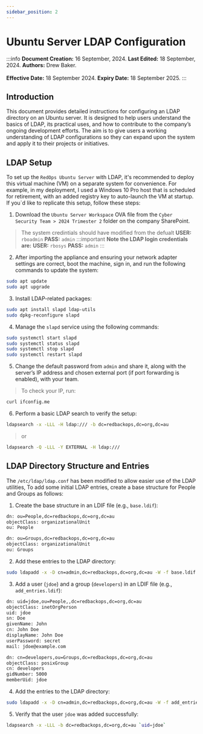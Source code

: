 ```yaml
---
sidebar_position: 2
---
```


# Ubuntu Server LDAP Configuration

:::info
**Document Creation:** 16 September, 2024. **Last Edited:** 18 September, 2024. **Authors:** Drew Baker.
<br></br>**Effective Date:** 18 September 2024. **Expiry Date:** 18 September 2025.
:::

## Introduction
This document provides detailed instructions for configuring an LDAP directory on an Ubuntu server. It is designed to help users understand the basics of LDAP, its practical uses, and how to contribute to the company’s ongoing development efforts. The aim is to give users a working understanding of LDAP configurations so they can expand upon the system and apply it to their projects or initiatives.

## LDAP Setup
To set up the `RedOps Ubuntu Server` with LDAP, it's recommended to deploy this virtual machine (VM) on a separate system for convenience. For example, in my deployment, I used a Windows 10 Pro host that is scheduled for retirement, with an added registry key to auto-launch the VM at startup. If you`d like to replicate this setup, follow these steps:

1. Download the `Ubuntu Server Workspace` OVA file from the `Cyber Security Team > 2024 Trimester 2` folder on the company SharePoint.
> The system credintials should have modified from the defualt **USER:** `rboadmin` **PASS:** `admin`
:::important
**Note the LDAP login credentials are:**
**USER:** `rbosys`
**PASS:** `admin`
:::

2. After importing the appliance and ensuring your network adapter settings are correct, boot the machine, sign in, and run the following commands to update the system:
```bash
sudo apt update
sudo apt upgrade
```
   
3. Install LDAP-related packages:
```bash
sudo apt install slapd ldap-utils
sudo dpkg-reconfigure slapd
```

4. Manage the `slapd` service using the following commands:
```bash
sudo systemctl start slapd
sudo systemctl status slapd
sudo systemctl stop slapd
sudo systemctl restart slapd
```

5. Change the default password from `admin` and share it, along with the server’s IP address and chosen external port (if port forwarding is enabled), with your team.
> To check your IP, run:  
```bash
curl ifconfig.me
```

6. Perform a basic LDAP search to verify the setup:
```bash
ldapsearch -x -LLL -H ldap:/// -b dc=redbackops,dc=org,dc=au
```
> or
```bash
ldapsearch -Q -LLL -Y EXTERNAL -H ldap:///
```


## LDAP Directory Structure and Entries
The `/etc/ldap/ldap.conf` has been modified to allow easier use of the LDAP utilities, 
To add some initial LDAP entries, create a base structure for People and Groups as follows:

1. Create the base structure in an LDIF file (e.g., `base.ldif`):
```bash
dn: ou=People,dc=redbackops,dc=org,dc=au
objectClass: organizationalUnit
ou: People

dn: ou=Groups,dc=redbackops,dc=org,dc=au
objectClass: organizationalUnit
ou: Groups
```

2. Add these entries to the LDAP directory:
```bash
sudo ldapadd -x -D cn=admin,dc=redbackops,dc=org,dc=au -W -f base.ldif
```

3. Add a user (`jdoe`) and a group (`developers`) in an LDIF file (e.g., `add_entries.ldif`):
```bash
dn: uid=jdoe,ou=People,,dc=redbackops,dc=org,dc=au
objectClass: inetOrgPerson
uid: jdoe
sn: Doe
givenName: John
cn: John Doe
displayName: John Doe
userPassword: secret
mail: jdoe@example.com

dn: cn=developers,ou=Groups,dc=redbackops,dc=org,dc=au
objectClass: posixGroup
cn: developers
gidNumber: 5000
memberUid: jdoe
```

4. Add the entries to the LDAP directory:
```bash
sudo ldapadd -x -D cn=admin,dc=redbackops,dc=org,dc=au -W -f add_entries.ldif
```

5. Verify that the user `jdoe` was added successfully:
```bash
ldapsearch -x -LLL -b dc=redbackops,dc=org,dc=au `uid=jdoe`
```
